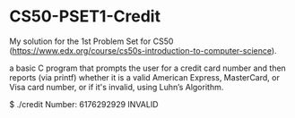 # CS50-PSET1-Credit

My solution for the 1st Problem Set for CS50 (https://www.edx.org/course/cs50s-introduction-to-computer-science).

a basic C program that prompts the user for a credit card number and then reports (via printf) whether it is a valid American Express, MasterCard, or Visa card number, or if it's invalid, using Luhn’s Algorithm.

$ ./credit
Number: 6176292929
INVALID
